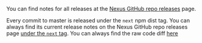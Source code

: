 You can find notes for all releases at the [Nexus GitHub repo releases](https://github.com/graphql-nexus/nexus/releases) page.

Every commit to master is released under the `next` npm dist tag. You can always find its current release notes on the Nexus GitHub repo releases page [under the `next` tag](https://github.com/graphql-nexus/nexus/releases/tag/next). You can always find the raw code diff [here](https://github.com/graphql-nexus/nexus/compare/latest...next)
